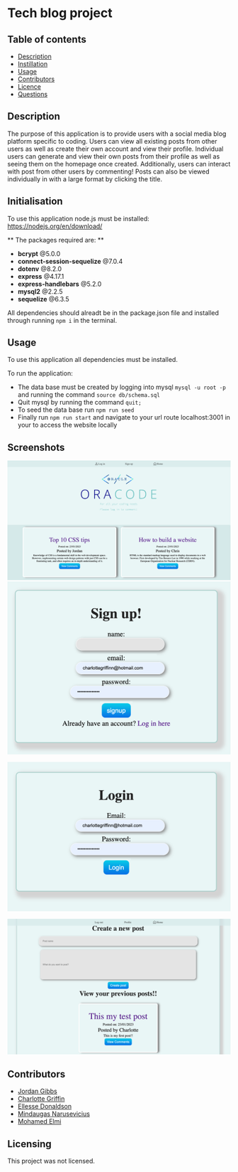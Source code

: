 # Tech blog project 

 ## Table of contents

  * [Description](#Description)
  * [Instillation](#Instillation)
  * [Usage](#Usage)
  * [Contributors](#Contributing)
  * [Licence](#License)
  * [Questions](#Questions)
  

## Description

The purpose of this application is to provide users with a social media blog platform specific to coding. Users can view all existing posts from other users as well as create their own account and view their profile. Individual users can generate and view their own posts from their profile as well as seeing them on the homepage once created. Additionally, users can interact with post from other users by commenting! Posts can also be viewed individually in with a large format by clicking the title.


## Initialisation
To use this application node.js must be installed: https://nodejs.org/en/download/ <br />

** The packages required are: **
 * **bcrypt**  @5.0.0
 * **connect-session-sequelize** @7.0.4 
 * **dotenv** @8.2.0 
* **express** @4.17.1 
* **express-handlebars** @5.2.0 
* **mysql2** @2.2.5 
* **sequelize** @6.3.5 

All dependencies should alreadt be in the package.json file and installed through running ```npm i``` in the terminal.

## Usage
To use this application all dependencies must be installed. 

To run the application: 

* The data base must be created by logging into mysql ```mysql -u root -p``` and running the command ```source db/schema.sql```
* Quit mysql by running the command ```quit;```
* To seed the data base run ```npm run seed```
* Finally run ```npm run start``` and navigate to your url route localhost:3001 in your to access the website locally 

## Screenshots 

![](https://github.com/Charl1410/coding-blog/blob/69372bf7e03b22ee996a730c848c6429178e240b/Screenshots/Screenshot%202023-01-24%20at%2018.19.45.png)
![](https://github.com/Charl1410/coding-blog/blob/69372bf7e03b22ee996a730c848c6429178e240b/Screenshots/Screenshot%202023-01-24%20at%2018.20.28.png)

![](https://github.com/Charl1410/coding-blog/blob/69372bf7e03b22ee996a730c848c6429178e240b/Screenshots/Screenshot%202023-01-24%20at%2018.20.35.png)

![](https://github.com/Charl1410/coding-blog/blob/69372bf7e03b22ee996a730c848c6429178e240b/Screenshots/Screenshot%202023-01-24%20at%2018.20.46.png)

## Contributors

* [Jordan Gibbs](https://github.com/gibbo3433)
* [Charlotte Griffin](https://github.com/Charl1410)
* [Ellesse Donaldson](https://github.com/ellessed) 
* [Mindaugas Narusevicius](https://github.com/MindOfDevelopment) 
* [Mohamed Elmi](https://github.com/moelmi89)

## Licensing 

This project was not licensed.
